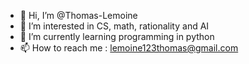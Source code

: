 - 👋 Hi, I’m @Thomas-Lemoine
- 👀 I’m interested in CS, math, rationality and AI
- 🌱 I’m currently learning programming in python
- 📫 How to reach me : lemoine123thomas@gmail.com

<!---
Thomas-Lemoine/Thomas-Lemoine is a ✨ special ✨ repository because its `README.md` (this file) appears on your GitHub profile.
You can click the Preview link to take a look at your changes.
--->
